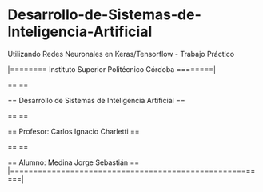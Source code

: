 # Desarrollo-de-Sistemas-de-Inteligencia-Artificial

Utilizando Redes Neuronales en Keras/Tensorflow - Trabajo Práctico


|======== Instituto Superior Politécnico Córdoba ========|  

==                                                      ==

==  Desarrollo de Sistemas de Inteligencia Artificial   == 

==                                                      ==

==  Profesor: Carlos Ignacio Charletti                  ==

==                                                      ==

==  Alumno: Medina Jorge Sebastián                      ==
|========================================================|  
